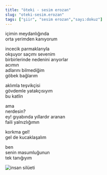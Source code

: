 ```yaml
---
title: "öteki - sesim erozan"
slug: "oteki-sesim.erozan"
tags: ["şiir", "sesim erozan","sayı:dokuz"]
---
```

içimin meydanlığında  
orta yerimden kanıyorum

incecik parmaklarıyla\
okşuyor saçımı sevenim\
birbirlerinde nedenini arıyorlar\
acımın\
adlarını bilmediğim\
göbek bağlarım

aklımla teşvikçisi\
gövdemle yatakçısıyım\
bu katlin

ama\
nerdesin?\
ey! gıyabında yıllardır aranan\
faili yalnızlığımın

korkma gel!\
gel de kucaklaşalım

ben\
senin masumluğunun\
tek tanığıyım

![insan silüeti](/img/9.17.jpg)
